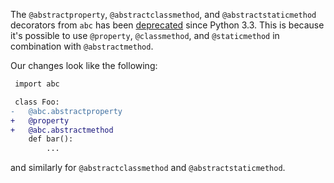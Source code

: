 The `@abstractproperty`, `@abstractclassmethod`, and `@abstractstaticmethod` decorators from `abc` has been [deprecated](https://docs.python.org/3/library/abc.html) since Python 3.3. This is because it's possible to use `@property`, `@classmethod`, and `@staticmethod`  in combination with `@abstractmethod`. 

Our changes look like the following:
```diff
 import abc

 class Foo:
-   @abc.abstractproperty
+   @property
+   @abc.abstractmethod
    def bar():
        ...
```

and similarly for `@abstractclassmethod` and `@abstractstaticmethod`.
